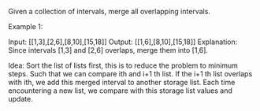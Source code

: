 Given a collection of intervals, merge all overlapping intervals.

Example 1:

Input: [[1,3],[2,6],[8,10],[15,18]]
Output: [[1,6],[8,10],[15,18]]
Explanation: Since intervals [1,3] and [2,6] overlaps, merge them into [1,6].

Idea:
Sort the list of lists first, this is to reduce the problem to minimum steps.
Such that we can compare ith and i+1 th list.
If the i+1 th list overlaps with ith, we add this merged interval to another storage list.
Each time encountering a new list, we compare with this storage list values and update.
